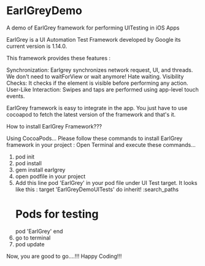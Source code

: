 # EarlGreyDemo
A demo of EarlGrey framework for performing UITesting in iOS Apps

EarlGrey is a UI Automation Test Framework developed by Google its current version is 1.14.0.

This framework provides these features :

Synchronization: Earlgrey synchronizes network request, UI, and threads. We don't need to waitForView or wait anymore! Hate waiting.
Visibility Checks: It checks if the element is visible before performing any action.
User-Like Interaction: Swipes and taps are performed using app-level touch events.

EarlGrey framework is easy to integrate in the app. You just have to use cocoapod to fetch the latest version of the framework and that's it. 

How to install EarlGrey Framework???

Using CocoaPods...
Please follow these commands to install EarlGrey framework in your project : 
Open Terminal and execute these commands...
1. pod init
2. pod install
3. gem install earlgrey
4. open podfile in your project
5. Add this line pod 'EarlGrey' in your pod file under UI Test target. It looks like this :
target 'EarlGreyDemoUITests' do
    inherit! :search_paths
    # Pods for testing
    pod 'EarlGrey'
  end
5. go to terminal
6. pod update

Now, you are good to go....!!!
Happy Coding!!!
